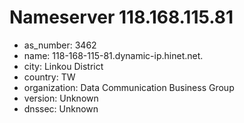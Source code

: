 # Nameserver 118.168.115.81

* as_number: 3462
* name: 118-168-115-81.dynamic-ip.hinet.net.
* city: Linkou District
* country: TW
* organization: Data Communication Business Group
* version: Unknown
* dnssec: Unknown
